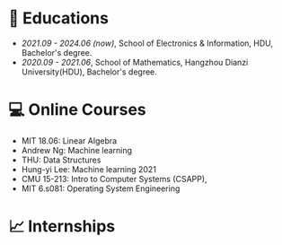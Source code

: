 # 📖 Educations
- *2021.09 - 2024.06 (now)*, School of Electronics & Information, HDU, Bachelor's degree. 
- *2020.09 - 2021.06*, School of Mathematics, Hangzhou Dianzi University(HDU), Bachelor's degree. 


# 💻 Online Courses
- MIT 18.06: Linear Algebra
- Andrew Ng: Machine learning
- THU: Data Structures
- Hung-yi Lee: Machine learning 2021
- CMU 15-213: Intro to Computer Systems (CSAPP),
- MIT 6.s081: Operating System Engineering


# :chart_with_upwards_trend: Internships

